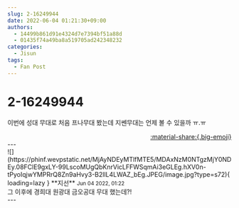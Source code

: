 ```yaml
---
slug: 2-16249944
date: 2022-06-04 01:21:30+09:00
authors:
  - 14499b861d91e4324d7e7394bf51a88d
  - 01435f74a49ba8a519705ad242348232
categories:
  - Jisun
tags:
  - Fan Post
---
```


# 2-16249944

<div class="post-container" markdown="1">
<div class="content-container md-sidebar__scrollwrap" markdown="1">

이번에 성대 무대로 처음 프나무대 봤는데 지쎈무대는 언제 볼  수 있을까 ㅠ.ㅠ

</div>
</div>

<div style="text-align: right;" markdown="1">
<a href="https://weverse.io/fromis9/fanpost/2-16249944" style="text-align: right;">:material-share:{.big-emoji}</a>
</div>
---

<div class="comments-container md-sidebar__scrollwrap" markdown="1">
<div class="comment" markdown="1">
<div class='id-container' markdown="1">
![](https://phinf.wevpstatic.net/MjAyNDEyMTlfMTE5/MDAxNzM0NTgzMjY0NDEy.08FClE9gxLY-99LscoMUgQbKnrVicLFFWSqmAi3eGLEg.hXV0n-tPyoIqjwYMPRrQ8Zn9aHvy3-B2llL4LWAZ_bEg.JPEG/image.jpg?type=s72){ loading=lazy }
**<span class="artist">지선</span>** <small>Jun 04 2022, 01:22</small><br>
</div>
<div class='comment-body' markdown="1">
그 이후에 경희대 원광대 금오공대 무대 했는데?!
</div>
</div>
</div>
---
